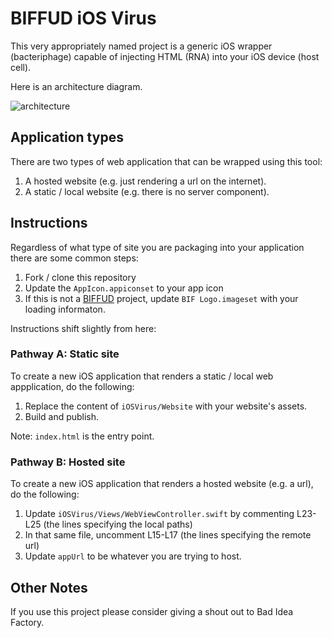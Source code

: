 # BIFFUD iOS Virus

This very appropriately named project is a generic iOS wrapper (bacteriphage) capable of injecting HTML (RNA) into your iOS device (host cell).

Here is an architecture diagram.

![architecture](https://user-images.githubusercontent.com/208884/66493299-ce0bb580-ea83-11e9-9489-d394b0622bbf.png)

## Application types

There are two types of web application that can be wrapped using this tool:

1. A hosted website (e.g. just rendering a url on the internet).
2. A static / local website (e.g. there is no server component).

## Instructions

Regardless of what type of site you are packaging into your application there are some common steps:

1. Fork / clone this repository
2. Update the `AppIcon.appiconset` to your app icon
3. If this is not a [BIFFUD](https://biffud.com) project, update `BIF Logo.imageset` with your loading informaton.

Instructions shift slightly from here:

### Pathway A: Static site

To create a new iOS application that renders a static / local web appplication, do the following:

1. Replace the content of `iOSVirus/Website` with your website's assets.
2. Build and publish.

Note: `index.html` is the entry point.

### Pathway B: Hosted site
To create a new iOS application that renders a hosted website (e.g. a url), do the following:

1. Update `iOSVirus/Views/WebViewController.swift` by commenting L23-L25 (the lines specifying the local paths)
2. In that same file, uncomment L15-L17 (the lines specifying the remote url)
3. Update `appUrl` to be whatever you are trying to host.

## Other Notes

If you use this project please consider giving a shout out to Bad Idea Factory.

